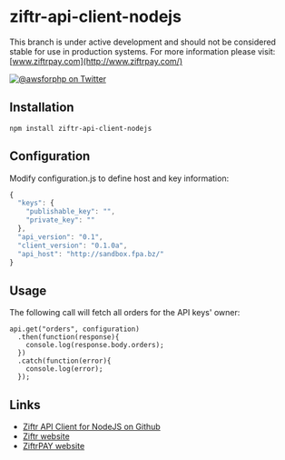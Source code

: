 # ziftr-api-client-nodejs

This branch is under active development and should not be considered stable for use in production systems. For more information please visit: [www.ziftrpay.com](http://www.ziftrpay.com/)

[![@awsforphp on Twitter](http://img.shields.io/badge/twitter-%40ziftrapi-blue.svg?style=flat)](https://twitter.com/ziftrapi)

## Installation

```
npm install ziftr-api-client-nodejs
```

## Configuration

Modify configuration.js to define host and key information:

```javascript
{
  "keys": {
    "publishable_key": "",
    "private_key": ""
  },
  "api_version": "0.1",
  "client_version": "0.1.0a",
  "api_host": "http://sandbox.fpa.bz/"
}
```

## Usage
The following call will fetch all orders for the API keys' owner:
```
api.get("orders", configuration)
  .then(function(response){
    console.log(response.body.orders);
  })
  .catch(function(error){
    console.log(error);
  });
```

## Links

* [Ziftr API Client for NodeJS on Github](http://github.com/ziftr/ziftr-api-client-nodejs/)
* [Ziftr website](http://www.ziftr.com/)
* [ZiftrPAY website](http://www.ziftrpay.com/)
